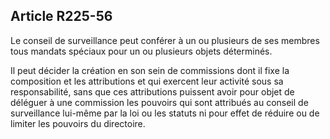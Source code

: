 Article R225-56
----
Le conseil de surveillance peut conférer à un ou plusieurs de ses membres tous
mandats spéciaux pour un ou plusieurs objets déterminés.

Il peut décider la création en son sein de commissions dont il fixe la
composition et les attributions et qui exercent leur activité sous sa
responsabilité, sans que ces attributions puissent avoir pour objet de déléguer
à une commission les pouvoirs qui sont attribués au conseil de surveillance
lui-même par la loi ou les statuts ni pour effet de réduire ou de limiter les
pouvoirs du directoire.

